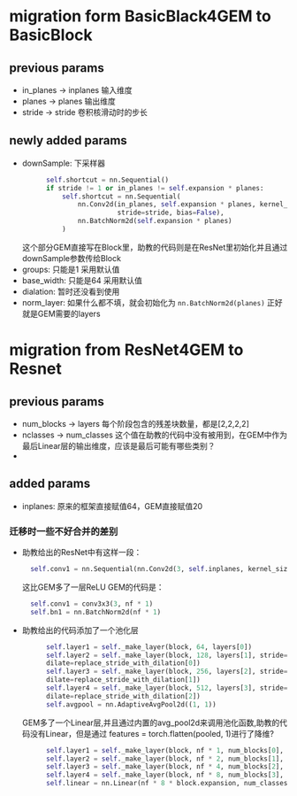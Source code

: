 # migration form BasicBlack4GEM to  BasicBlock
## previous params
- in_planes -> inplanes  输入维度
- planes -> planes  输出维度
- stride -> stride 卷积核滑动时的步长
## newly added params
- downSample:  下采样器
  ``` python
        self.shortcut = nn.Sequential()
        if stride != 1 or in_planes != self.expansion * planes:
            self.shortcut = nn.Sequential(
                nn.Conv2d(in_planes, self.expansion * planes, kernel_size=1,
                          stride=stride, bias=False),
                nn.BatchNorm2d(self.expansion * planes)
            )
  ```
  这个部分GEM直接写在Block里，助教的代码则是在ResNet里初始化并且通过downSample参数传给Block
- groups: 只能是1 采用默认值
- base_width: 只能是64 采用默认值
- dialation: 暂时还没看到使用
- norm_layer: 如果什么都不填，就会初始化为 `nn.BatchNorm2d(planes)` 正好就是GEM需要的layers

# migration from ResNet4GEM to Resnet
## previous params
- num_blocks -> layers 每个阶段包含的残差块数量，都是[2,2,2,2]
- nclasses -> num_classes 这个值在助教的代码中没有被用到，在GEM中作为最后Linear层的输出维度，应该是最后可能有哪些类别？
- 
## added params
- inplanes: 原来的框架直接赋值64，GEM直接赋值20
### 迁移时一些不好合并的差别
- 助教给出的ResNet中有这样一段：
  ``` python
    self.conv1 = nn.Sequential(nn.Conv2d(3, self.inplanes, kernel_size=3, stride=1, padding=1, bias=False),nn.BatchNorm2d(self.inplanes), nn.ReLU(inplace=True))
  ```
  这比GEM多了一层ReLU
  GEM的代码是：
  ``` python
    self.conv1 = conv3x3(3, nf * 1)
    self.bn1 = nn.BatchNorm2d(nf * 1)
  ```
- 助教给出的代码添加了一个池化层
  ``` python
        self.layer1 = self._make_layer(block, 64, layers[0])
        self.layer2 = self._make_layer(block, 128, layers[1], stride=2,
        dilate=replace_stride_with_dilation[0])
        self.layer3 = self._make_layer(block, 256, layers[2], stride=2,
        dilate=replace_stride_with_dilation[1])
        self.layer4 = self._make_layer(block, 512, layers[3], stride=2,
        dilate=replace_stride_with_dilation[2])
        self.avgpool = nn.AdaptiveAvgPool2d((1, 1))
  ```
  GEM多了一个Linear层,并且通过内置的avg_pool2d来调用池化函数,助教的代码没有Linear，但是通过 features = torch.flatten(pooled, 1)进行了降维?
  ``` python 
        self.layer1 = self._make_layer(block, nf * 1, num_blocks[0], stride=1)
        self.layer2 = self._make_layer(block, nf * 2, num_blocks[1], stride=2)
        self.layer3 = self._make_layer(block, nf * 4, num_blocks[2], stride=2)
        self.layer4 = self._make_layer(block, nf * 8, num_blocks[3], stride=2)
        self.linear = nn.Linear(nf * 8 * block.expansion, num_classes)
  ```
